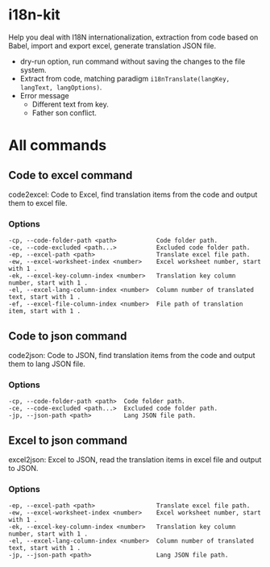 # i18n-kit

Help you deal with I18N internationalization, extraction from code based on Babel, import and export excel, generate translation JSON file.

- dry-run option, run command without saving the changes to the file system.
- Extract from code, matching paradigm `i18nTranslate(langKey, langText, langOptions)`.
- Error message
  - Different text from key.
  - Father son conflict.

# All commands

## Code to excel command

code2excel: Code to Excel, find translation items from the code and output them to excel file.

### Options

```
-cp, --code-folder-path <path>           Code folder path.
-ce, --code-excluded <path...>           Excluded code folder path.
-ep, --excel-path <path>                 Translate excel file path.
-ew, --excel-worksheet-index <number>    Excel worksheet number, start with 1 .
-ek, --excel-key-column-index <number>   Translation key column number, start with 1 .
-el, --excel-lang-column-index <number>  Column number of translated text, start with 1 .
-ef, --excel-file-column-index <number>  File path of translation item, start with 1 .
```

## Code to json command

code2json: Code to JSON, find translation items from the code and output them to lang JSON file.

### Options

```
-cp, --code-folder-path <path>  Code folder path.
-ce, --code-excluded <path...>  Excluded code folder path.
-jp, --json-path <path>         Lang JSON file path.
```

## Excel to json command

excel2json: Excel to JSON, read the translation items in excel file and output to JSON.

### Options

```
-ep, --excel-path <path>                 Translate excel file path.
-ew, --excel-worksheet-index <number>    Excel worksheet number, start with 1 .
-ek, --excel-key-column-index <number>   Translation key column number, start with 1 .
-el, --excel-lang-column-index <number>  Column number of translated text, start with 1 .
-jp, --json-path <path>                  Lang JSON file path.
```

